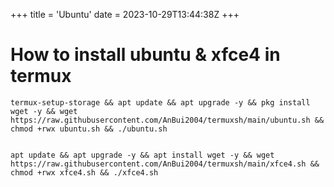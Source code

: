 +++
title = 'Ubuntu'
date = 2023-10-29T13:44:38Z
+++

# How to install ubuntu & xfce4 in termux

```
termux-setup-storage && apt update && apt upgrade -y && pkg install wget -y && wget https://raw.githubusercontent.com/AnBui2004/termuxsh/main/ubuntu.sh && chmod +rwx ubuntu.sh && ./ubuntu.sh


apt update && apt upgrade -y && apt install wget -y && wget https://raw.githubusercontent.com/AnBui2004/termuxsh/main/xfce4.sh && chmod +rwx xfce4.sh && ./xfce4.sh

```
